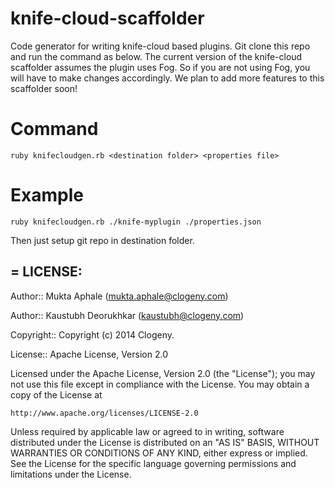 knife-cloud-scaffolder
======================

Code generator for writing knife-cloud based plugins. Git clone this repo and run the command as below. The current version of the knife-cloud scaffolder assumes the plugin uses Fog. So if you are not using Fog, you will have to make changes accordingly. We plan to add more features to this scaffolder soon!

Command
=======
    ruby knifecloudgen.rb <destination folder> <properties file>

Example
=======

    ruby knifecloudgen.rb ./knife-myplugin ./properties.json

  Then just setup git repo in destination folder.

= LICENSE:
---------
Author:: Mukta Aphale (<mukta.aphale@clogeny.com>)

Author:: Kaustubh Deorukhkar (<kaustubh@clogeny.com>)

Copyright:: Copyright (c) 2014 Clogeny.

License:: Apache License, Version 2.0


Licensed under the Apache License, Version 2.0 (the "License");
you may not use this file except in compliance with the License.
You may obtain a copy of the License at

    http://www.apache.org/licenses/LICENSE-2.0

Unless required by applicable law or agreed to in writing, software
distributed under the License is distributed on an "AS IS" BASIS,
WITHOUT WARRANTIES OR CONDITIONS OF ANY KIND, either express or implied.
See the License for the specific language governing permissions and
limitations under the License.
